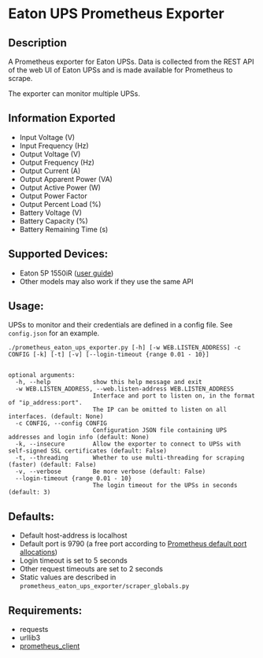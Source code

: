 # Eaton UPS Prometheus Exporter

## Description

A Prometheus exporter for Eaton UPSs. Data is collected from the REST API of the
web UI of Eaton UPSs and is made available for Prometheus to scrape.

The exporter can monitor multiple UPSs.

## Information Exported
- Input Voltage (V)
- Input Frequency (Hz)
- Output Voltage (V)
- Output Frequency (Hz)
- Output Current (A)
- Output Apparent Power (VA)
- Output Active Power (W)
- Output Power Factor
- Output Percent Load (%)
- Battery Voltage (V)
- Battery Capacity (%)
- Battery Remaining Time (s)

## Supported Devices:
* Eaton 5P 1550iR ([user guide](https://www.eaton.com/content/dam/eaton/products/backup-power-ups-surge-it-power-distribution/power-management-software-connectivity/eaton-gigabit-network-card/eaton-network-m2-user-guide.pdf))
* Other models may also work if they use the same API

## Usage:
UPSs to monitor and their credentials are defined in a config file. See
`config.json` for an example.

```
./prometheus_eaton_ups_exporter.py [-h] [-w WEB.LISTEN_ADDRESS] -c CONFIG [-k] [-t] [-v] [--login-timeout {range 0.01 - 10}]


optional arguments:
  -h, --help            show this help message and exit
  -w WEB.LISTEN_ADDRESS, --web.listen-address WEB.LISTEN_ADDRESS
                        Interface and port to listen on, in the format of "ip_address:port".
                        The IP can be omitted to listen on all interfaces. (default: None)
  -c CONFIG, --config CONFIG
                        Configuration JSON file containing UPS addresses and login info (default: None)
  -k, --insecure        Allow the exporter to connect to UPSs with self-signed SSL certificates (default: False)
  -t, --threading       Whether to use multi-threading for scraping (faster) (default: False)
  -v, --verbose         Be more verbose (default: False)
  --login-timeout {range 0.01 - 10}
                        The login timeout for the UPSs in seconds (default: 3)

```

## Defaults:
* Default host-address is localhost
* Default port is 9790 (a free port according to [Prometheus default port allocations](https://github.com/prometheus/prometheus/wiki/Default-port-allocations))
* Login timeout is set to 5 seconds
* Other request timeouts are set to 2 seconds
* Static values are described in `prometheus_eaton_ups_exporter/scraper_globals.py`

## Requirements:
- requests
- urllib3
- [prometheus_client](https://github.com/prometheus/client_python)
